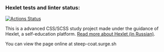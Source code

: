 ### Hexlet tests and linter status:
[![Actions Status](https://github.com/yavictor/layout-designer-project-lvl2/workflows/hexlet-check/badge.svg)](https://github.com/yavictor/layout-designer-project-lvl2/actions)

This is a advanced CSS/SCSS study project  made under the guidance of Hexlet, a self-education platform. [Read more about Hexlet (in Russian)](https://ru.hexlet.io/pages/about).

You can view the page online at steep-coat.surge.sh
